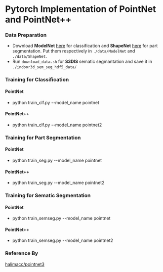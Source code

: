 # Pytorch Implementation of PointNet and PointNet++ 

### Data Preparation
* Download **ModelNet** [here](http://modelnet.cs.princeton.edu/ModelNet40.zip) for classification and **ShapeNet** [here](https://www.shapenet.org/) for part segmentation. Put them respectively in `./data/ModelNet` and `./data/ShapeNet`.
* Run `download_data.sh` for **S3DIS** sematic segmantation and save it in `./indoor3d_sem_seg_hdf5_data/`

### Training for Classification
#### PointNet
* python train_clf.py --model_name pointnet 
#### PointNet++
* python train_clf.py --model_name pointnet2 

### Training for Part Segmentation
#### PointNet
* python train_seg.py --model_name pointnet
#### PointNet++
* python train_seg.py --model_name pointnet2

### Training for Sematic Segmentation
#### PointNet
* python train_semseg.py --model_name pointnet
#### PointNet++
* python train_semseg.py --model_name pointnet2

### Reference By
[halimacc/pointnet3](https://github.com/halimacc/pointnet3)
